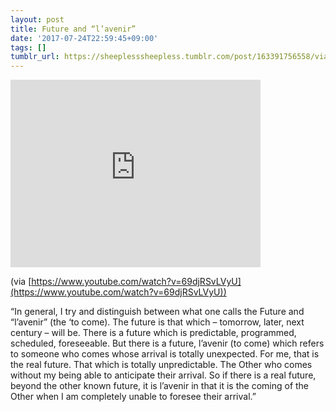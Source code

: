 ```yaml
---
layout: post
title: Future and “l’avenir”
date: '2017-07-24T22:59:45+09:00'
tags: []
tumblr_url: https://sheeplesssheepless.tumblr.com/post/163391756558/via-httpswwwyoutubecomwatchv-69djrsvlvyu
---
```

<iframe width="400" height="300" id="youtube_iframe" src="https://www.youtube.com/embed/69djRSvLVyU?feature=oembed&amp;enablejsapi=1&amp;origin=https://safe.txmblr.com&amp;wmode=opaque" frameborder="0" allow="accelerometer; autoplay; encrypted-media; gyroscope; picture-in-picture" allowfullscreen></iframe>  

(via [https://www.youtube.com/watch?v=69djRSvLVyU](https://www.youtube.com/watch?v=69djRSvLVyU))

“In general, I try and distinguish between what one calls the Future and “l’avenir” (the ‘to come). The future is that which – tomorrow, later, next century – will be. There is a future which is predictable, programmed, scheduled, foreseeable. But there is a future, l’avenir (to come) which refers to someone who comes whose arrival is totally unexpected. For me, that is the real future. That which is totally unpredictable. The Other who comes without my being able to anticipate their arrival. So if there is a real future, beyond the other known future, it is l’avenir in that it is the coming of the Other when I am completely unable to foresee their arrival.”

